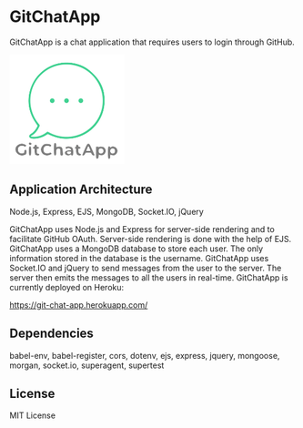 # GitChatApp
GitChatApp is a chat application that requires users to login through GitHub.

[![logo](./public/images/gitchatapp.png)](./public/images/gitchatapp.png)

## Application Architecture
Node.js, Express, EJS, MongoDB, Socket.IO, jQuery

GitChatApp uses Node.js and Express for server-side rendering and to facilitate GitHub OAuth. Server-side rendering is done with the help of EJS. GitChatApp uses a MongoDB database to store each user. The only information stored in the database is the username. GitChatApp uses Socket.IO and jQuery to send messages from the user to the server. The server then emits the messages to all the users in real-time. GitChatApp is currently deployed on Heroku:

https://git-chat-app.herokuapp.com/

## Dependencies
babel-env, babel-register, cors, dotenv, ejs, express, jquery, mongoose, morgan, socket.io, superagent, supertest

## License
MIT License